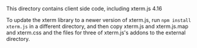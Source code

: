 This directory contains client side code, including xterm.js 4.16

To update the xterm library to a newer version of xterm.js, run 
`npm install xterm.js` in a different directory, and then copy 
xterm.js and xterm.js.map and xterm.css and the files for three 
of xterm.js's addons to the external directory. 
